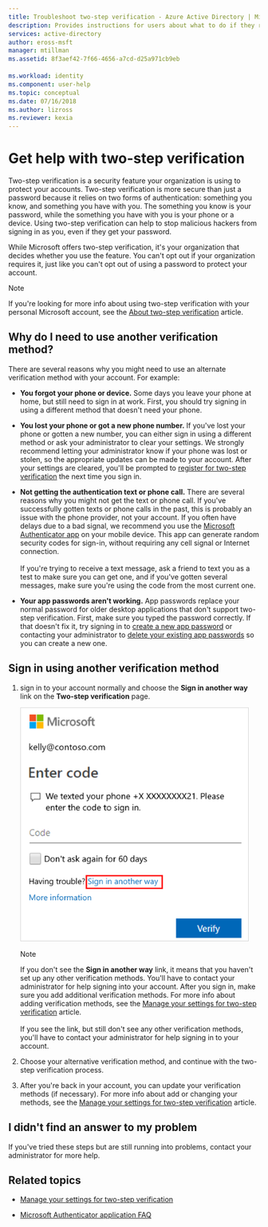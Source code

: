 ```yaml
---
title: Troubleshoot two-step verification - Azure Active Directory | Microsoft Docs
description: Provides instructions for users about what to do if they run into an issue with Azure Multi-Factor Authentication and two-step verification.
services: active-directory
author: eross-msft
manager: mtillman
ms.assetid: 8f3aef42-7f66-4656-a7cd-d25a971cb9eb

ms.workload: identity
ms.component: user-help
ms.topic: conceptual
ms.date: 07/16/2018
ms.author: lizross
ms.reviewer: kexia
---
```


# Get help with two-step verification

Two-step verification is a security feature your organization is using to protect your accounts. Two-step verification is more secure than just a password because it relies on two forms of authentication: something you know, and something you have with you. The something you know is your password, while the something you have with you is your phone or a device. Using two-step verification can help to stop malicious hackers from signing in as you, even if they get your password.

While Microsoft offers two-step verification, it's your organization that decides whether you use the feature. You can't opt out if your organization requires it, just like you can't opt out of using a password to protect your account.

>[!Note]
>If you're looking for more info about using two-step verification with your personal Microsoft account, see the [About two-step verification](https://support.microsoft.com/help/12408/microsoft-account-about-two-step-verification) article.

## Why do I need to use another verification method?

There are several reasons why you might need to use an alternate verification method with your account. For example:

- **You forgot your phone or device.** Some days you leave your phone at home, but still need to sign in at work. First, you should try signing in using a different method that doesn't need your phone.

- **You lost your phone or got a new phone number.** If you've lost your phone or gotten a new number, you can either sign in using a different method or ask your administrator to clear your settings. We strongly recommend letting your administrator know if your phone was lost or stolen, so the appropriate updates can be made to your account. After your settings are cleared, you'll be prompted to [register for two-step verification](multi-factor-authentication-end-user-first-time.md) the next time you sign in.

- **Not getting the authentication text or phone call.** There are several reasons why you might not get the text or phone call. If you've successfully gotten texts or phone calls in the past, this is probably an issue with the phone provider, not your account. If you often have delays due to a bad signal, we recommend you use the [Microsoft Authenticator app](microsoft-authenticator-app-how-to.md) on your mobile device. This app can generate random security codes for sign-in, without requiring any cell signal or Internet connection.<br><br>If you're trying to receive a text message, ask a friend to text you as a test to make sure you can get one, and if you've gotten several messages, make sure you're using the code from the most current one.

- **Your app passwords aren't working.** App passwords replace your normal password for older desktop applications that don't support two-step verification. First, make sure you typed the password correctly. If that doesn't fix it, try signing in to [create a new app password](multi-factor-authentication-end-user-app-passwords.md) or contacting your administrator to [delete your existing app passwords](../authentication/howto-mfa-userdevicesettings.md) so you can create a new one.

## Sign in using another verification method

1. sign in to your account normally and choose the **Sign in another way** link on the **Two-step verification** page.

    ![Change sign in verification method](./media/multi-factor-authentication-end-user-troubleshoot/two-factor-auth-signin-another-way.png)

    >[!Note]
    >If you don't see the **Sign in another way** link, it means that you haven't set up any other verification methods. You'll have to contact your administrator for help signing into your account. After you sign in, make sure you add additional verification methods. For more info about adding verification methods, see the [Manage your settings for two-step verification](multi-factor-authentication-end-user-manage-settings.md) article.<br><br>If you see the link, but still don't see any other verification methods, you'll have to contact your administrator for help signing in to your account.

2. Choose your alternative verification method, and continue with the two-step verification process.

3. After you're back in your account, you can update your verification methods (if necessary). For more info about add or changing your methods, see the [Manage your settings for two-step verification](multi-factor-authentication-end-user-manage-settings.md) article.

## I didn't find an answer to my problem

If you've tried these steps but are still running into problems, contact your administrator for more help.

## Related topics

* [Manage your settings for two-step verification](multi-factor-authentication-end-user-manage-settings.md)

* [Microsoft Authenticator application FAQ](microsoft-authenticator-app-faq.md)
